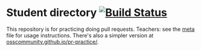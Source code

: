# Student directory [![Build Status](https://travis-ci.org/uhcs2320/students.svg?branch=master)](https://travis-ci.org/uhcs2320/students)

This repository is for practicing doing pull requests. Teachers: see the [meta](meta.md) file for usage instructions. There's also a simpler version at [osscommunity.github.io/pr-practice/](http://osscommunity.github.io/pr-practice/).


